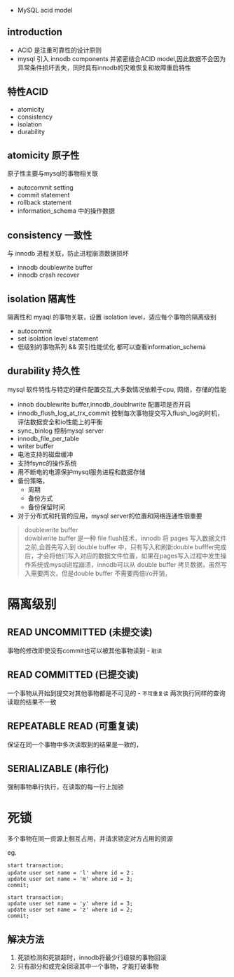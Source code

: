 * MySQL acid model

## introduction
  
- ACID 是注重可靠性的设计原则
- mysql 引入 innodb components 并紧密结合ACID model,因此数据不会因为异常条件损坏丢失，同时具有innodb的灾难恢复和故障重启特性


## 特性ACID
- atomicity
- consistency
- isolation
- durability

## atomicity 原子性

原子性主要与mysql的事物相关联

- autocommit setting
- commit statement
- rollback statement
- information_schema 中的操作数据


## consistency 一致性

与 innodb 进程关联，防止进程崩溃数据损坏

- innodb doublewrite buffer
- innodb crash recover

## isolation 隔离性

隔离性和 myaql 的事物关联，设置 isolation level，适应每个事物的隔离级别

- autocommit
- set isolation level statement
- 低级别的事物系列 && 索引性能优化 都可以查看information_schema


## durability 持久性

mysql 软件特性与特定的硬件配置交互,大多数情况依赖于cpu, 网络，存储的性能

- innob doublewrite buffer,innodb_doublrwrite 配置项是否开启
- innodb_flush_log_at_trx_commit 控制每次事物提交写入flush_log的时机，评估数据安全和io性能上的平衡
- sync_binlog 控制mysql server 
- innodb_file_per_table
- writer buffer
- 电池支持的磁盘缓冲
- 支持fsync的操作系统
- 用不断电的电源保护mysql服务进程和数据存储
- 备份策略，
    - 周期
    - 备份方式
    - 备份保留时间
- 对于分布式和托管的应用，mysql server的位置和网络连通性很重要


> doublewrite buffer \
dowblwrite buffer 是一种 file flush技术，innodb 将 pages 写入数据文件之前,会首先写入到 double buffer 中，只有写入和刷新double bufffer完成后，才会将他们写入对应的数据文件位置，如果在pages写入过程中发生操作系统或mysql进程崩溃，innodb可以从 double buffer 拷贝数据，虽然写入需要两次，但是double buffer 不需要两倍i/o开销，

# 隔离级别

## READ UNCOMMITTED (未提交读)
事物的修改即使没有commit也可以被其他事物读到 - `脏读`

## READ COMMITTED (已提交读)
一个事物从开始到提交对其他事物都是不可见的 - `不可重复读` 两次执行同样的查询读取的结果不一致

## REPEATABLE READ (可重复读)
保证在同一个事物中多次读取到的结果是一致的，

## SERIALIZABLE (串行化)
强制事物串行执行，在读取的每一行上加锁

# 死锁
多个事物在同一资源上相互占用，并请求锁定对方占用的资源

eg.
```
start transaction;
update user set name = 'l' where id = 2；
update user set name = 'm' where id = 3;
commit;

start transaction;
update user set name = 'y' where id = 3;
update user set name = 'z' where id = 2;
commit;
```

## 解决方法

1. 死锁检测和死锁超时，innodb将最少行级锁的事物回滚
2. 只有部分和或完全回滚其中一个事物，才能打破事物